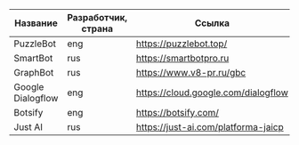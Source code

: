 | Название          | Разработчик, страна | Ссылка                              |
| ----------------- | ------------------- | ----------------------------------- |
| PuzzleBot         | eng                 | https://puzzlebot.top/              |
| SmartBot          | rus                 | https://smartbotpro.ru              |
| GraphBot          | rus                 | https://www.v8-pr.ru/gbc            |
| Google Dialogflow | eng                 | https://cloud.google.com/dialogflow |
| Botsify           | eng                 | https://botsify.com/                |
| Just AI           | rus                 | https://just-ai.com/platforma-jaicp |

